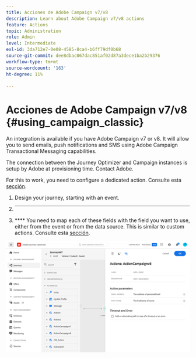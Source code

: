 ```yaml
---
title: Acciones de Adobe Campaign v7/v8
description: Learn about Adobe Campaign v7/v8 actions
feature: Actions
topic: Administration
role: Admin
level: Intermediate
exl-id: 3da712e7-0e08-4585-8ca4-b6ff79df0b68
source-git-commit: dee8dbac067dac851af02d87a3dece1ba2b29376
workflow-type: tm+mt
source-wordcount: '163'
ht-degree: 11%

---
```


# Acciones de Adobe Campaign v7/v8 {#using_campaign_classic}

An integration is available if you have Adobe Campaign v7 or v8. It will allow you to send emails, push notifications and SMS using Adobe Campaign Transactional Messaging capabilities.

The connection between the Journey Optimizer and Campaign instances is setup by Adobe at provisioning time. Contact Adobe.

For this to work, you need to configure a dedicated action. Consulte esta [sección](../action/acc-action.md).

[](../building-journeys/campaign-classic-use-case.md)

1. Design your journey, starting with an event. [](../building-journeys/journey.md)
1. ****
1. **** You need to map each of these fields with the field you want to use, either from the event or from the data source. This is similar to custom actions. Consulte esta [sección](../building-journeys/using-custom-actions.md).

![](assets/accintegration2.png)
